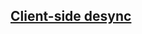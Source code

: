 ## [Client-side desync](https://portswigger.net/web-security/request-smuggling/browser/client-side-desync/lab-client-side-desync)
